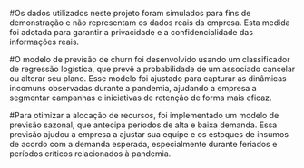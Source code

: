 
#Os dados utilizados neste projeto foram simulados para fins de demonstração e não representam os dados reais da empresa. Esta medida foi adotada para garantir a privacidade e a confidencialidade das informações reais.

#O modelo de previsão de churn foi desenvolvido usando um classificador de regressão logística, que prevê a probabilidade de um associado cancelar ou alterar seu plano. Esse modelo foi ajustado para capturar as dinâmicas incomuns observadas durante a pandemia, ajudando a empresa a segmentar campanhas e iniciativas de retenção de forma mais eficaz.

#Para otimizar a alocação de recursos, foi implementado um modelo de previsão sazonal, que antecipa períodos de alta e baixa demanda. Essa previsão ajudou a empresa a ajustar sua equipe e os estoques de insumos de acordo com a demanda esperada, especialmente durante feriados e períodos críticos relacionados à pandemia.